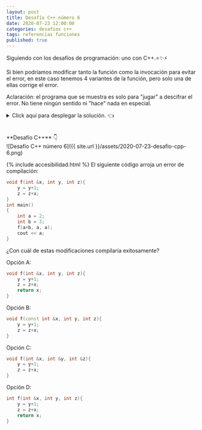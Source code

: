 ```yaml
---
layout: post
title: Desafío C++ número 6
date: 2020-07-23 12:00:00
categories: desafios c++
tags: referencias funciones
published: true
---
```


Siguiendo con los desafíos de programación: uno con C++.⭐️✨⚡️

Si bien podríamos modificar tanto la función como la invocación para evitar el error, en este caso tenemos 4 variantes de la función, pero solo una de ellas corrige el error. 

Aclaración: el programa que se muestra es solo para "jugar" a descifrar el error. No tiene ningún sentido ni "hace" nada en especial.


<details><summary>Click aquí para desplegar la solución. 👈</summary>
<br />✅ La respuesta correcta es la B.
<br />
<br />✏️ Explicación:
<br />
<br /> El código original ocasiona un error debido a que la función recibe el primer parámetro por referencia, pero en la invocación se está pasando como argumento la expresión a+b. Esta operación genera un valor temporal (con el resultado de a+b) que se descarta tan pronto la expresión es usada, por lo que no es posible crear una referencia a él.
<br />
<br />❌ A. Además de que no soluciona el error antedicho, no corresponde poner una instrucción return debido a que la función es de tipo void.
<br />✔️ B. Esta es la opción correcta. Aunque el argumento a+b sigue estando almacenado de manera temporal, const extiende su tiempo de vida, permitiendo leer ese valor (mas no modificarlo) dentro de la función.
<br />❌ C. En esta opción se indica que todos los parámetros sean pasados por referencia, lo cual altera el resultado final sin corregir el error.
<br />❌ D. Cambiar el tipo de la función y hacer que retorne un valor entero no soluciona el problema.
<br />
<br /><div markdown="1">💻 [Código ejecutable](https://jdoodle.com/a/3pHU){:target="_blank"}
  
{% include codeEditor.html id="3pwV?stdin=0&arg=0&rw=1" %}
  </div>
<br />
<div markdown="1">![Solución al desafío]({{ site.url }}/assets/2020-07-23-desafio-cpp-6-solucion.png)
  </div></details>

<br />
<br />
**Desafío C++** 👇
<br />
![Desafío C++ número 6]({{ site.url }}/assets/2020-07-23-desafio-cpp-6.png)


{% include accesibilidad.html %}
El siguiente código arroja un error de compilación:

```cpp
void f(int &x, int y, int z){
    y = y+1;
    z = z+x;
}
int main()
{
    int a = 2;
    int b = 3;
    f(a+b, a, a);
    cout << a;
}
```


¿Con cuál de estas modificaciones compilaría exitosamente?

Opción A:

```cpp
void f(int &x, int y, int z){
    y = y+1;
    z = z+x;
    return x;
}
```


Opción B:

```cpp
void f(const int &x, int y, int z){
    y = y+1;
    z = z+x;
}
```


Opción C:

```cpp
void f(int &x, int &y, int &z){
    y = y+1;
    z = z+x;
}
```


Opción D:

```cpp
int f(int &x, int y, int z){
    y = y+1;
    z = z+x;
    return x;
}
```
</div></details>
